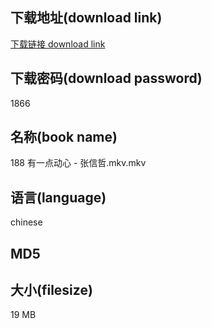## 下载地址(download link)
[下载链接 download link](https://voluble-croquembouche-d321dc.netlify.app/?s=188+%E6%9C%89%E4%B8%80%E7%82%B9%E5%8A%A8%E5%BF%83+-+%E5%BC%A0%E4%BF%A1%E5%93%B2.mkv)

## 下载密码(download password)
1866

## 名称(book name)
188 有一点动心 - 张信哲.mkv.mkv

## 语言(language)
chinese

## MD5


## 大小(filesize)
19 MB
